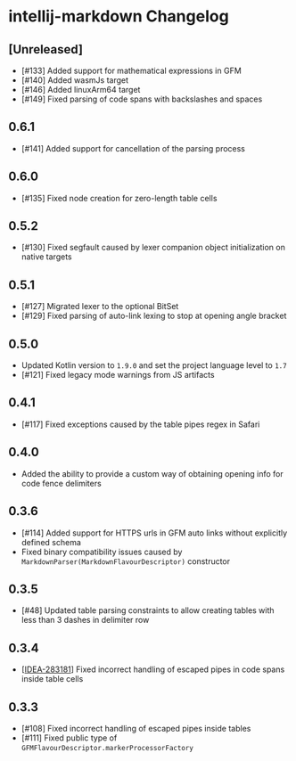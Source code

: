 # intellij-markdown Changelog

## [Unreleased]
- [#133] Added support for mathematical expressions in GFM
- [#140] Added wasmJs target
- [#146] Added linuxArm64 target
- [#149] Fixed parsing of code spans with backslashes and spaces

## 0.6.1
- [#141] Added support for cancellation of the parsing process

## 0.6.0
- [#135] Fixed node creation for zero-length table cells

## 0.5.2
- [#130] Fixed segfault caused by lexer companion object initialization on native targets

## 0.5.1
- [#127] Migrated lexer to the optional BitSet
- [#129] Fixed parsing of auto-link lexing to stop at opening angle bracket

## 0.5.0
- Updated Kotlin version to `1.9.0` and set the project language level to `1.7`
- [#121] Fixed legacy mode warnings from JS artifacts

## 0.4.1
- [#117] Fixed exceptions caused by the table pipes regex in Safari

## 0.4.0
- Added the ability to provide a custom way of obtaining opening info for code fence delimiters

## 0.3.6
- [#114] Added support for HTTPS urls in GFM auto links without explicitly defined schema
- Fixed binary compatibility issues caused by `MarkdownParser(MarkdownFlavourDescriptor)` constructor

## 0.3.5
- [#48] Updated table parsing constraints to allow creating tables with less than 3 dashes in delimiter row

## 0.3.4
- [[IDEA-283181](https://youtrack.jetbrains.com/issue/IDEA-283181)] Fixed incorrect handling of escaped pipes in code spans inside table cells

## 0.3.3
- [#108] Fixed incorrect handling of escaped pipes inside tables
- [#111] Fixed public type of `GFMFlavourDescriptor.markerProcessorFactory`
